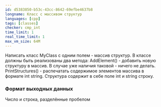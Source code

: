 ```yaml
---
id: d5383850-b53c-43cc-8642-69efbe4637b8
longname: Класс с массивом структур
languages: [cpp]
tags: [classes]
checker: cmp_int
time_limit: 1
real_time_limit: 1
max_vm_size: 64M
---
```


Написать класс MyClass с одним полем - массив структур. В классе должны быть реализованы два метода:
AddElement() - добавить новую структуру в массив. В случае уже наличия таковой - ничего не делать.
PrintStructures() - распечатать содержимое элементов массива в формате int string.
Структура содержит в себе поле int и string строку.

### Формат выходных данных

Число и строка, разделённые пробелом
